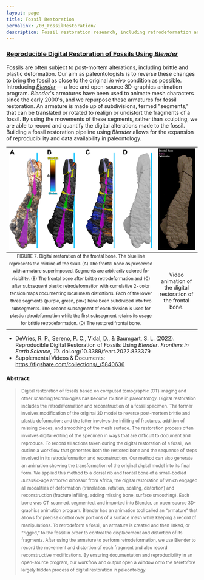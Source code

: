 ```yaml
---
layout: page
title: Fossil Restoration
permalink: /03_FossilRestoration/
description: Fossil restoration research, including retrodeformation and reconstruction.
---
```


### [Reproducible Digital Restoration of Fossils Using <em>Blender</em>](https://doi.org/10.3389/feart.2022.833379) 

Fossils are often subject to post-mortem alterations, including brittle and plastic deformation. Our aim as paleontologists is to reverse these changes to bring the fossil as close to the original *in vivo* condition as possible. Introducing [*Blender*](https://www.blender.org/) &mdash; a free and open-source 3D-graphics animation program. *Blender*'s armatures have been used to animate mesh characters since the early 2000's, and we repurpose these armatures for fossil restoration. An armature is made up of subdivisions, termed "segments," that can be translated or rotated to realign or undistort the fragments of a fossil. By using the movements of these segments, rather than sculpting, we are able to record and quantify the digital alterations made to the fossil. Building a fossil restoration pipeline using *Blender* allows for the expansion of reproducibility and data availability in paleontology.

<!-- {% include RDRoFUB-SMov2.html %} -->

| <img src="/assets/RDRoFUB-f7.jpg" alt="Fossil bone being restored" width=500px> | <img src="/assets/RDRoFUB-SMov2.gif" alt="Fossil bone being restored, video" width=125px>|
|:--:|:--:|
| <sup> FIGURE 7. Digital restoration of the frontal bone. The blue line represents the midline of the skull. (A) The frontal bone as preserved with armature superimposed. Segments are arbitrarily colored for visibility. (B) The frontal bone after brittle retrodeformation and (C) after subsequent plastic retrodeformation with cumulative 2-color tension maps documenting local mesh distortions. Each of the lower three segments (purple, green, pink) have been subdivided into two subsegments. The second subsegment of each division is used for plastic retrodeformation while the first subsegment retains its usage for brittle retrodeformation. (D) The restored frontal bone. </sup> | Video animation of the digital restoration of the frontal bone. |

- DeVries, R. P., Sereno, P. C., Vidal, D., & Baumgart, S. L. (2022). Reproducible Digital Restoration of Fossils Using <em>Blender</em>. <em>Frontiers in Earth Science, 10</em>. doi.org/10.3389/feart.2022.833379 <br> 
- Supplemental Videos & Documents: <https://figshare.com/collections/_/5840636>

#### Abstract:
> <sup> Digital restoration of fossils based on computed tomographic (CT) imaging and other scanning technologies has become routine in paleontology. Digital restoration includes the retrodeformation and reconstruction of a fossil specimen. The former involves modification of the original 3D model to reverse post-mortem brittle and plastic deformation; and the latter involves the infilling of fractures, addition of missing pieces, and smoothing of the mesh surface. The restoration process often involves digital editing of the specimen in ways that are difficult to document and reproduce. To record all actions taken during the digital restoration of a fossil, we outline a workflow that generates both the restored bone and the sequence of steps involved in its retrodeformation and reconstruction. Our method can also generate an animation showing the transformation of the original digital model into its final form. We applied this method to a dorsal rib and frontal bone of a small-bodied Jurassic-age armored dinosaur from Africa, the digital restoration of which engaged all modalities of deformation (translation, rotation, scaling, distortion) and reconstruction (fracture infilling, adding missing bone, surface smoothing). Each bone was CT-scanned, segmented, and imported into Blender, an open-source 3D-graphics animation program. Blender has an animation tool called an “armature” that allows for precise control over portions of a surface mesh while keeping a record of manipulations. To retrodeform a fossil, an armature is created and then linked, or “rigged,” to the fossil in order to control the displacement and distortion of its fragments. After using the armature to perform retrodeformation, we use Blender to record the movement and distortion of each fragment and also record reconstructive modifications. By ensuring documentation and reproducibility in an open-source program, our workflow and output open a window onto the heretofore largely hidden process of digital restoration in paleontology. </sup>
